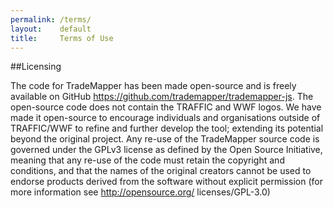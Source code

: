 ```yaml
---
permalink: /terms/
layout:    default
title:     Terms of Use
---
```


##Licensing

The code for TradeMapper has been made open-source and is freely available on GitHub https://github.com/trademapper/trademapper-js. The open-source code does not contain the TRAFFIC and WWF logos. We have made it open-source to encourage individuals and organisations outside of TRAFFIC/WWF to refine and further develop the tool; extending its potential beyond the original project. Any re-use of  the TradeMapper source code is governed under the GPLv3 license as defined by the Open Source Initiative, meaning that any re-use of the code must retain the copyright and conditions, and that the names of the original creators cannot be used to endorse products derived from the software without explicit permission (for more information see http://opensource.org/ licenses/GPL-3.0)
